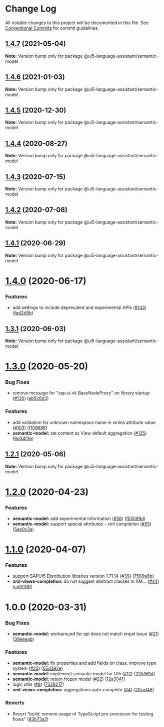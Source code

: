 # Change Log

All notable changes to this project will be documented in this file.
See [Conventional Commits](https://conventionalcommits.org) for commit guidelines.

## [1.4.7](https://github.com/sap/ui5-language-assistant/compare/@ui5-language-assistant/semantic-model@1.4.6...@ui5-language-assistant/semantic-model@1.4.7) (2021-05-04)

**Note:** Version bump only for package @ui5-language-assistant/semantic-model

## [1.4.6](https://github.com/sap/ui5-language-assistant/compare/@ui5-language-assistant/semantic-model@1.4.5...@ui5-language-assistant/semantic-model@1.4.6) (2021-01-03)

**Note:** Version bump only for package @ui5-language-assistant/semantic-model

## [1.4.5](https://github.com/sap/ui5-language-assistant/compare/@ui5-language-assistant/semantic-model@1.4.4...@ui5-language-assistant/semantic-model@1.4.5) (2020-12-30)

**Note:** Version bump only for package @ui5-language-assistant/semantic-model

## [1.4.4](https://github.com/sap/ui5-language-assistant/compare/@ui5-language-assistant/semantic-model@1.4.3...@ui5-language-assistant/semantic-model@1.4.4) (2020-08-27)

**Note:** Version bump only for package @ui5-language-assistant/semantic-model

## [1.4.3](https://github.com/sap/ui5-language-assistant/compare/@ui5-language-assistant/semantic-model@1.4.2...@ui5-language-assistant/semantic-model@1.4.3) (2020-07-15)

**Note:** Version bump only for package @ui5-language-assistant/semantic-model

## [1.4.2](https://github.com/sap/ui5-language-assistant/compare/@ui5-language-assistant/semantic-model@1.4.1...@ui5-language-assistant/semantic-model@1.4.2) (2020-07-08)

**Note:** Version bump only for package @ui5-language-assistant/semantic-model

## [1.4.1](https://github.com/sap/ui5-language-assistant/compare/@ui5-language-assistant/semantic-model@1.4.0...@ui5-language-assistant/semantic-model@1.4.1) (2020-06-29)

**Note:** Version bump only for package @ui5-language-assistant/semantic-model

# [1.4.0](https://github.com/sap/ui5-language-assistant/compare/@ui5-language-assistant/semantic-model@1.3.1...@ui5-language-assistant/semantic-model@1.4.0) (2020-06-17)

### Features

- add settings to include deprecated and experimental APIs ([#143](https://github.com/sap/ui5-language-assistant/issues/143)) ([fad2d9b](https://github.com/sap/ui5-language-assistant/commit/fad2d9b0c998fa2a1f3d8d4cd7ba8e997d24d30b))

## [1.3.1](https://github.com/sap/ui5-language-assistant/compare/@ui5-language-assistant/semantic-model@1.3.0...@ui5-language-assistant/semantic-model@1.3.1) (2020-06-03)

**Note:** Version bump only for package @ui5-language-assistant/semantic-model

# [1.3.0](https://github.com/sap/ui5-language-assistant/compare/@ui5-language-assistant/semantic-model@1.2.1...@ui5-language-assistant/semantic-model@1.3.0) (2020-05-20)

### Bug Fixes

- remove message for "sap.ui.vk.BaseNodeProxy" on library startup ([#130](https://github.com/sap/ui5-language-assistant/issues/130)) ([eb5c6d3](https://github.com/sap/ui5-language-assistant/commit/eb5c6d3a6da7a1580a199f214d4e855853095335))

### Features

- add validation for unknown namespace name in xmlns attribute value ([#103](https://github.com/sap/ui5-language-assistant/issues/103)) ([f109686](https://github.com/sap/ui5-language-assistant/commit/f1096861ec041372a349d7f17d755b0483aad1e6))
- **semantic-model:** set content as View default aggregation ([#125](https://github.com/sap/ui5-language-assistant/issues/125)) ([6d34f3e](https://github.com/sap/ui5-language-assistant/commit/6d34f3e6438ab322aad450c7231a73876231f1ea))

## [1.2.1](https://github.com/sap/ui5-language-assistant/compare/@ui5-language-assistant/semantic-model@1.2.0...@ui5-language-assistant/semantic-model@1.2.1) (2020-05-06)

**Note:** Version bump only for package @ui5-language-assistant/semantic-model

# [1.2.0](https://github.com/sap/ui5-language-assistant/compare/@ui5-language-assistant/semantic-model@1.1.0...@ui5-language-assistant/semantic-model@1.2.0) (2020-04-23)

### Features

- **semantic-model:** add experimental information ([#56](https://github.com/sap/ui5-language-assistant/issues/56)) ([f55098d](https://github.com/sap/ui5-language-assistant/commit/f55098dc7fc949395efef04335667a0bc55e9d8e))
- **semantic-model:** support special attributes - xml completion ([#55](https://github.com/sap/ui5-language-assistant/issues/55)) ([5ae0c3a](https://github.com/sap/ui5-language-assistant/commit/5ae0c3a818c6630de4503fc2551e568b6f3ce399))

# [1.1.0](https://github.com/sap/ui5-language-assistant/compare/@ui5-language-assistant/semantic-model@1.0.0...@ui5-language-assistant/semantic-model@1.1.0) (2020-04-07)

### Features

- support SAPUI5 Distribution libraries version 1.71.14 ([#39](https://github.com/sap/ui5-language-assistant/issues/39)) ([7589a8b](https://github.com/sap/ui5-language-assistant/commit/7589a8bb97a2cf387b66583229c12f3fa971c28e))
- **xml-views-completion:** do not suggest abstract classes in XM… ([#44](https://github.com/sap/ui5-language-assistant/issues/44)) ([cd0f38f](https://github.com/sap/ui5-language-assistant/commit/cd0f38f683e56c2cd19ee9adee9f21bc22bd0a0c))

# 1.0.0 (2020-03-31)

### Bug Fixes

- **semantic-model:** workaround for api does not match impel issue ([#21](https://github.com/sap/ui5-language-assistant/issues/21)) ([39eeeab](https://github.com/sap/ui5-language-assistant/commit/39eeeabfac2012b7d5de0be39e9686535589f7ad))

### Features

- **semantic-model:** fix properties and add fields on class, improve type system ([#25](https://github.com/sap/ui5-language-assistant/issues/25)) ([55d392e](https://github.com/sap/ui5-language-assistant/commit/55d392ed01dfc7d40b6ae57bb9ae92464dffee95))
- **semantic-model:** implement semantic model for UI5 ([#12](https://github.com/sap/ui5-language-assistant/issues/12)) ([225361d](https://github.com/sap/ui5-language-assistant/commit/225361dfa3e1d9a7a5d84eb80c7cc9e7c04a1269))
- **semantic-model:** return frozen model ([#22](https://github.com/sap/ui5-language-assistant/issues/22)) ([12a3041](https://github.com/sap/ui5-language-assistant/commit/12a30411c103f28d47ea79a25f10ce94dea5ec06))
- logic utils ([#8](https://github.com/sap/ui5-language-assistant/issues/8)) ([7328217](https://github.com/sap/ui5-language-assistant/commit/7328217088e82994cd7ff548a89a4a3c48cf9a76))
- **xml-views-completion:** aggregations auto-complete ([#4](https://github.com/sap/ui5-language-assistant/issues/4)) ([20caf48](https://github.com/sap/ui5-language-assistant/commit/20caf48ba4669f15df6778988c2ba63a45aa9599))

### Reverts

- Revert "build: remove usage of TypeScript pre-processor for testing flows" ([83b73a2](https://github.com/sap/ui5-language-assistant/commit/83b73a2abe43be921873670f2c6bce75f9bd1685))
